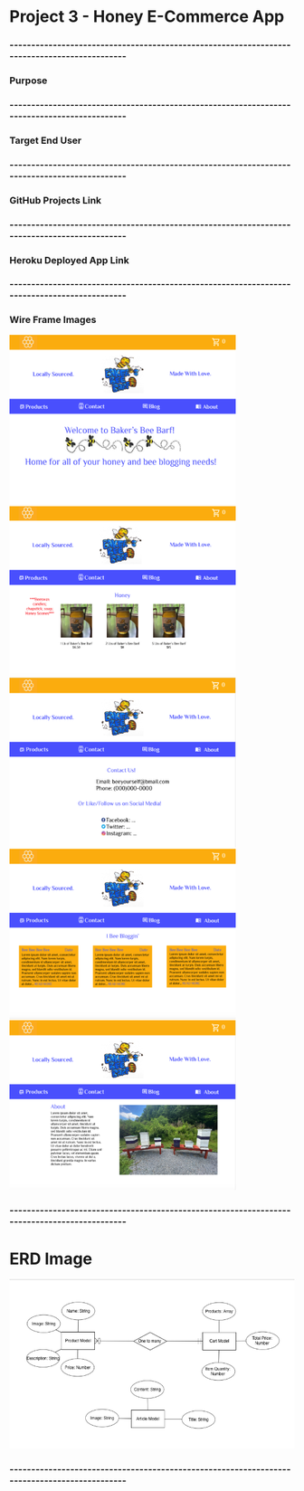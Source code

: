 # Project 3 - Honey E-Commerce App
### --------------------------------------------------------------------------------------------
### Purpose

### --------------------------------------------------------------------------------------------
### Target End User

### --------------------------------------------------------------------------------------------
### GitHub Projects Link

### --------------------------------------------------------------------------------------------
### Heroku Deployed App Link

### --------------------------------------------------------------------------------------------
### Wire Frame Images
<img src="./client/public/BBB-Home-Page.png" alt="home page" width="400" height="300"/>          <img src="./client/public/BBB-Products-Page.png" alt="products page" width="400" height="300"/>          <img src="./client/public/BBB-Contact-Page.png" alt="contact page" width="400" height="300"/>           <img src="./client/public/BBB-Blog-Page.png" alt="blog page" width="400" height="300"/>          <img src="./client/public/BBB-About-Page.png" alt="about page" width="400" height="300"/>

### --------------------------------------------------------------------------------------------
# ERD Image
<img src="./client/public/Project-3-ERD.png" alt="ERD Image" width="600" height="300">

### --------------------------------------------------------------------------------------------


